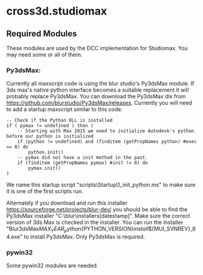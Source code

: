 # cross3d.studiomax
## Required Modules
These modules are used by the DCC implementation for Studiomax. You may need some or all of them.
### Py3dsMax:
Currently all maxscript code is using the blur studio's Py3dsMax module. If 3ds max's native python interface becomes a suitable replacement it will probably replace Py3dsMax. You can download the Py3dsMax dlx from https://github.com/blurstudio/Py3dsMax/releases. Currently you will need to add a startup maxscript similar to this code:
```maxscript
-- Check if the Python DLL is installed
if ( pymax != undefined ) then (
	-- Starting with Max 2015 we need to initialize Autodesk's python before our python is initialized
	if (python != undefined) and (finditem (getPropNames python) #exec == 0) do
		python.init()
	-- pymax did not have a init method in the past.
	if (finditem (getPropNames pymax) #init != 0) do
		pymax.init()
)
```
We name this startup script "scripts\Startup\1_init_python.ms" to make sure it is one of the first scripts run.

Alternately if you download and run this installer https://sourceforge.net/projects/blur-dev/ you should be able to find the Py3dsMax installer "C:\blur\installers\[datestamp]". Make sure the correct version of 3ds Max is checked in the installer. You can run the installer "Blur3dsMax${MAX_YEAR}_python${PYTHON_VERSION}_install_${MUI_SVNREV}_64.exe" to install Py3dsMax. Only Py3dsMax is required.

### pywin32
Some pywin32 modules are needed.
